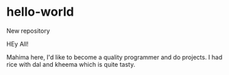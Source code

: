 # hello-world
New repository

HEy All!

Mahima here, I'd like to become a quality programmer and do projects.
I had rice with dal and kheema which is quite tasty.
